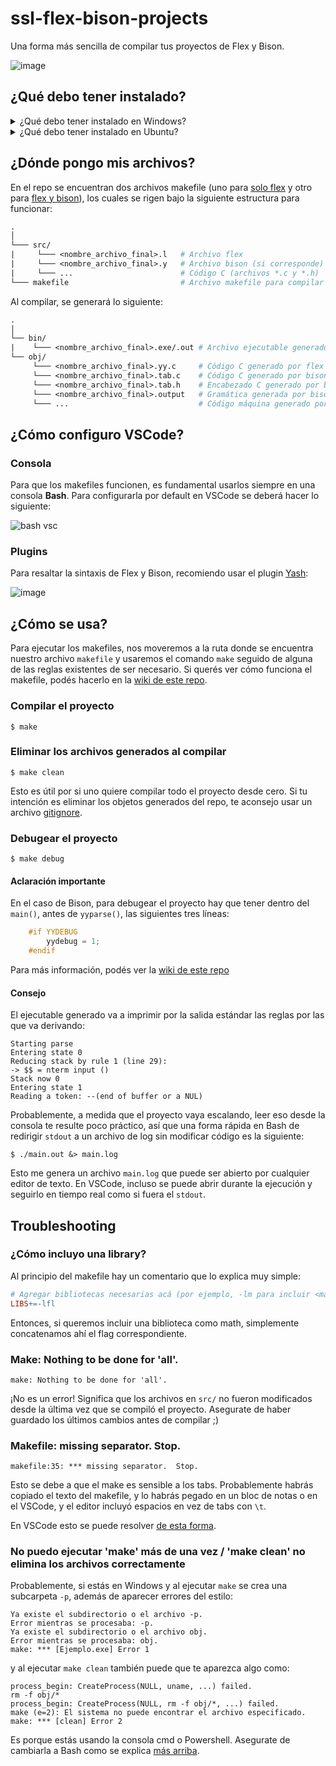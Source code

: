 # ssl-flex-bison-projects
Una forma más sencilla de compilar tus proyectos de Flex y Bison.

![image](https://user-images.githubusercontent.com/39303639/111651339-e5a4ad00-87e4-11eb-99af-a479b7ed5068.png)

## ¿Qué debo tener instalado?

<details>
<summary>
¿Qué debo tener instalado en Windows?        
</summary>
    
1. [MinGW y GCC](../../wiki/Instalacion-de-MinGW) con las variables de entorno incluidas.

2. Los siguientes programas de GnuWin32 (la opción que dice "Complete package, except sources") instalado en una carpeta SIN ESPACIOS (puede ser, al igual que para MinGW, `C:\GnuWin32`). Las variables de entorno deben apuntar hacia la subcarpeta `bin` (ej: `C:\GnuWin32\bin`):
    - Flex: http://gnuwin32.sourceforge.net/packages/flex.htm
    - Bison: http://gnuwin32.sourceforge.net/packages/bison.htm
    - Make: http://gnuwin32.sourceforge.net/packages/make.htm

3. Crear una nueva variable de entorno llamada `LIBRARY_PATH` y asignarle como valor la ruta hacia la subcarpeta `lib` (ej: `C:\GnuWin32\lib`) [para que GCC encuentre las bibliotecas de Flex y Bison](https://gcc.gnu.org/onlinedocs/gcc/Environment-Variables.html).

![image](https://user-images.githubusercontent.com/39303639/113922291-828fb000-97bd-11eb-8142-9822bd635523.png)

4. Una consola Bash, que puede ser la que viene con [Git](https://git-scm.com/downloads)

</details>

<details>
<summary>
¿Qué debo tener instalado en Ubuntu?
</summary>

Make y gcc vienen instalados en forma nativa, se puede averiguar con el flag `--version`:
```
$ gcc --version
$ make --version
```
En el caso de Flex y Bison, se pueden obtener con el gestor de paquetes `apt-get`:

```
$ sudo apt-get install libfl-dev
$ sudo apt-get install libbison-dev
```

</details>

## ¿Dónde pongo mis archivos?

En el repo se encuentran dos archivos makefile (uno para [solo flex](flex/makefile) y otro para [flex y bison](bison/makefile)), los cuales se rigen bajo la siguiente estructura para funcionar:

```makefile
.
│
└─── src/  
|     └─── <nombre_archivo_final>.l   # Archivo flex
|     └─── <nombre_archivo_final>.y   # Archivo bison (si corresponde)
|     └─── ...                        # Código C (archivos *.c y *.h)
└─── makefile                         # Archivo makefile para compilar el proyecto
```

Al compilar, se generará lo siguiente:
```makefile
.
│
└── bin/
|    └─── <nombre_archivo_final>.exe/.out # Archivo ejecutable generado por gcc
└── obj/  
     └─── <nombre_archivo_final>.yy.c     # Código C generado por flex
     └─── <nombre_archivo_final>.tab.c    # Código C generado por bison (si corresponde)
     └─── <nombre_archivo_final>.tab.h    # Encabezado C generado por bison (si corresponde)
     └─── <nombre_archivo_final>.output   # Gramática generada por bison (si corresponde)
     └─── ...                             # Código máquina generado por gcc (archivos *.o)
```

## ¿Cómo configuro VSCode?

### Consola

Para que los makefiles funcionen, es fundamental usarlos siempre en una consola **Bash**. Para configurarla por default en VSCode se deberá hacer lo siguiente:

![bash vsc](https://i.imgur.com/w3rKAl4.gif)

### Plugins

Para resaltar la sintaxis de Flex y Bison, recomiendo usar el plugin [Yash](https://marketplace.visualstudio.com/items?itemName=daohong-emilio.yash):

![image](https://user-images.githubusercontent.com/39303639/113889033-3d598700-9799-11eb-982b-a0283d9a10a0.png)

## ¿Cómo se usa?

Para ejecutar los makefiles, nos moveremos a la ruta donde se encuentra nuestro archivo `makefile` y usaremos el comando `make` seguido de alguna de las reglas existentes de ser necesario. Si querés ver cómo funciona el makefile, podés hacerlo en la [wiki de este repo](../../wiki).

### Compilar el proyecto
```
$ make
```
### Eliminar los archivos generados al compilar
```
$ make clean
```
Esto es útil por si uno quiere compilar todo el proyecto desde cero. Si tu intención es eliminar los objetos generados del repo, te aconsejo usar un archivo [gitignore](flex/.gitignore).

### Debugear el proyecto

```
$ make debug
```
#### Aclaración importante

En el caso de Bison, para debugear el proyecto hay que tener dentro del `main()`, antes de `yyparse()`, las siguientes tres líneas:
```c
    #if YYDEBUG
        yydebug = 1;
    #endif
```
Para más información, podés ver la [wiki de este repo](../../wiki#)

#### Consejo

El ejecutable generado va a imprimir por la salida estándar las reglas por las que va derivando:
```
Starting parse
Entering state 0
Reducing stack by rule 1 (line 29):
-> $$ = nterm input ()
Stack now 0
Entering state 1
Reading a token: --(end of buffer or a NUL)
```

Probablemente, a medida que el proyecto vaya escalando, leer eso desde la consola te resulte poco práctico, así que una forma rápida en Bash de redirigir `stdout` a un archivo de log sin modificar código es la siguiente:
```
$ ./main.out &> main.log
```
Esto me genera un archivo `main.log` que puede ser abierto por cualquier editor de texto. En VSCode, incluso se puede abrir durante la ejecución y seguirlo en tiempo real como si fuera el `stdout`.

## Troubleshooting

### ¿Cómo incluyo una library?

Al principio del makefile hay un comentario que lo explica muy simple:
```makefile
# Agregar bibliotecas necesarias acá (por ejemplo, -lm para incluir <math.h>)
LIBS+=-lfl
```
Entonces, si queremos incluir una biblioteca como math, simplemente concatenamos ahí el flag correspondiente.

### Make: Nothing to be done for 'all'.

```
make: Nothing to be done for 'all'.
```

¡No es un error! Significa que los archivos en `src/` no fueron modificados desde la última vez que se compiló el proyecto. Asegurate de haber guardado los últimos cambios antes de compilar ;)

### Makefile: missing separator. Stop.

```
makefile:35: *** missing separator.  Stop.
```

Esto se debe a que el make es sensible a los tabs. Probablemente habrás copiado el texto del makefile, y lo habrás pegado en un bloc de notas o en el VSCode, y el editor incluyó espacios en vez de tabs con `\t`.

En VSCode esto se puede resolver [de esta forma](https://stackoverflow.com/a/38083525/14089741).

### No puedo ejecutar 'make' más de una vez / 'make clean' no elimina los archivos correctamente

Probablemente, si estás en Windows y al ejecutar `make` se crea una subcarpeta `-p`, además de aparecer errores del estilo:
```
Ya existe el subdirectorio o el archivo -p.
Error mientras se procesaba: -p.
Ya existe el subdirectorio o el archivo obj.
Error mientras se procesaba: obj.
make: *** [Ejemplo.exe] Error 1
```
y al ejecutar `make clean` también puede que te aparezca algo como:
```
process_begin: CreateProcess(NULL, uname, ...) failed.
rm -f obj/*
process_begin: CreateProcess(NULL, rm -f obj/*, ...) failed.
make (e=2): El sistema no puede encontrar el archivo especificado.
make: *** [clean] Error 2
```
Es porque estás usando la consola cmd o Powershell. Asegurate de cambiarla a Bash como se explica [más arriba](#consola).
